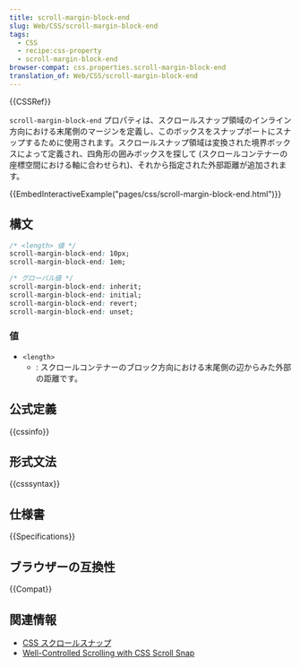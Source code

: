```yaml
---
title: scroll-margin-block-end
slug: Web/CSS/scroll-margin-block-end
tags:
  - CSS
  - recipe:css-property
  - scroll-margin-block-end
browser-compat: css.properties.scroll-margin-block-end
translation_of: Web/CSS/scroll-margin-block-end
---
```

{{CSSRef}}

`scroll-margin-block-end` プロパティは、スクロールスナップ領域のインライン方向における末尾側のマージンを定義し、このボックスをスナップポートにスナップするために使用されます。スクロールスナップ領域は変換された境界ボックスによって定義され、四角形の囲みボックスを探して (スクロールコンテナーの座標空間における軸に合わせられ)、それから指定された外部距離が追加されます。

{{EmbedInteractiveExample("pages/css/scroll-margin-block-end.html")}}

## 構文

```css
/* <length> 値 */
scroll-margin-block-end: 10px;
scroll-margin-block-end: 1em;

/* グローバル値 */
scroll-margin-block-end: inherit;
scroll-margin-block-end: initial;
scroll-margin-block-end: revert;
scroll-margin-block-end: unset;
```

### 値

- `<length>`
  - : スクロールコンテナーのブロック方向における末尾側の辺からみた外部の距離です。

## 公式定義

{{cssinfo}}

## 形式文法

{{csssyntax}}

## 仕様書

{{Specifications}}

## ブラウザーの互換性

{{Compat}}

## 関連情報

- [CSS スクロールスナップ](/ja/docs/Web/CSS/CSS_Scroll_Snap)
- [Well-Controlled Scrolling with CSS Scroll Snap](https://web.dev/css-scroll-snap/)
